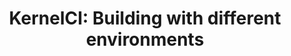 ---
categories:
- bkk19
description: KernelCI recently switched to dockerized builds, find out what abilities
  this brings to kernelci and how you can repeat these builds easily on your development
  madchine
image:
  featured: 'true'
  path: /assets/images/featured-images/bkk19/BKK19-508.png
session_attendee_num: '36'
session_id: BKK19-508
session_room: Session Room 1 (Lotus 1-2)
session_slot:
  end_time: '2019-04-05 11:25:00'
  start_time: '2019-04-05 11:00:00'
session_speakers:
- speaker_bio: Passionate about open source, automation, and testing
  speaker_company: Linaro
  speaker_image: /assets/images/speakers/placeholder.jpg
  speaker_location: ''
  speaker_name: Matthew Hart
  speaker_position: Kernel Validation Engineer
  speaker_username: matthew.hart1
session_track: Validation and CI
tag: session
tags:
- Validation and CI
- Linux Kernel
- Testing
title: 'KernelCI: Building with different environments'
---